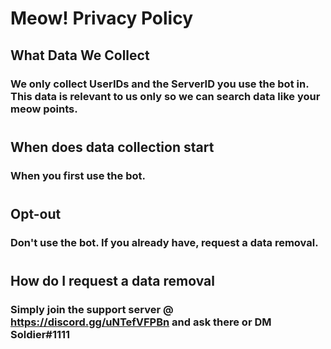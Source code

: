 # Meow! Privacy Policy 

## What Data We Collect 
### We only collect UserIDs and the ServerID you use the bot in. This data is relevant to us only so we can search data like your meow points. 

#

## When does data collection start
### When you first use the bot. 

#

## Opt-out 
### Don't use the bot. If you already have, request a data removal. 

#

## How do I request a data removal 
### Simply join the support server @ https://discord.gg/uNTefVFPBn and ask there or DM Soldier#1111
